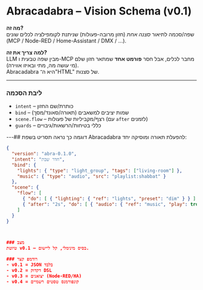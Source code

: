 # Abracadabra – Vision Schema (v0.1)

**מה זה?**  
שפה/סכמה לתיאור *סצנה אחת* (חזון מרובה-פעולות) שניתנת לקומפילציה לכלים שונים (MCP / Node-RED / Home-Assistant / DMX / ...).

**למה צריך את זה?**  
LLM מבין שפה טבעית ו-MCP מחבר לכלים, אבל חסר **פורמט אחד** שמתאר חזון שלם (מי עושה מה, מתי ובאיזו אווירה).  
Abracadabra היא ה־"HTML" של סצנות.

---

### ליבת הסכמה
- `intent` – כותרת/שם החזון
- `bind` – שמות יציבים למשאבים (תאורה/סאונד/מסך)
- `scene.flow` – רצף/מקביליות של פעולות (עם `after` לזמנים)
- `guards` – כללי בטיחות/הרשאות/גיבויים

---## דוגמה
כך נראה תסריט בשפת Abracadabra להפעלת תאורה ומוסיקה יחד:

```json
{
  "version": "abra-0.1.0",
  "intent": "חדר שבת",
  "bind": {
    "lights": { "type": "light_group", "tags": ["living-room"] },
    "music": { "type": "audio", "src": "playlist:shabbat" }
  },
  "scene": {
    "flow": [
      { "do": [ { "lighting": { "ref": "lights", "preset": "dim" } } ] },
      { "after": "2s", "do": [ { "audio": { "ref": "music", "play": true } } ] }
    ]
  }
}



### מצב
טיוטת v0.1 – בסיס מינימלי, קל ליישום.

### רודמפ קצר
- v0.1 = JSON בלבד  
- v0.2 = דקדוק DSL  
- v0.3 = יצואנים (Node-RED/HA)  
- v0.4 = קונפורמנס טסטים רשמיים
